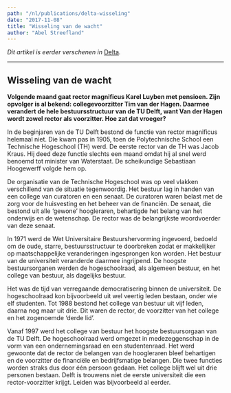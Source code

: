```yaml
---
path: "/nl/publications/delta-wisseling"
date: "2017-11-08"
title: "Wisseling van de wacht"
author: "Abel Streefland"
---
```


*Dit artikel is eerder verschenen in* [Delta](https://www.delta.tudelft.nl/article/wisseling-van-de-wacht-0)*.*

---

## Wisseling van de wacht

**Volgende maand gaat rector magnificus Karel Luyben met pensioen. Zijn opvolger is al bekend: collegevoorzitter Tim van der Hagen. Daarmee verandert de hele bestuursstructuur van de TU Delft, want Van der Hagen wordt zowel rector als voorzitter. Hoe zat dat vroeger?**

In de beginjaren van de TU Delft bestond de functie van rector magnificus helemaal niet. Die kwam pas in 1905, toen de Polytechnische School een Technische Hogeschool (TH) werd. De eerste rector van de TH was Jacob Kraus. Hij deed deze functie slechts een maand omdat hij al snel werd benoemd tot minister van Waterstaat. De scheikundige Sebastiaan Hoogewerff volgde hem op.

De organisatie van de Technische Hogeschool was op veel vlakken verschillend van de situatie tegenwoordig. Het bestuur lag in handen van een college van curatoren en een senaat. De curatoren waren belast met de zorg voor de huisvesting en het beheer van de financiën. De senaat, die bestond uit alle ‘gewone’ hoogleraren, behartigde het belang van het onderwijs en de wetenschap. De rector was de belangrijkste woordvoerder van deze senaat.

In 1971 werd de Wet Universitaire Bestuurshervorming ingevoerd, bedoeld om de oude, starre, bestuursstructuur te doorbreken zodat er makkelijker op maatschappelijke veranderingen ingesprongen kon worden. Het bestuur van de universiteit veranderde daarmee ingrijpend. De hoogste bestuursorganen werden de hogeschoolraad, als algemeen bestuur, en het college van bestuur, als dagelijks bestuur.

Het was de tijd van verregaande democratisering binnen de universiteit. De hogeschoolraad kon bijvoorbeeld uit wel veertig leden bestaan, onder wie elf studenten. Tot 1988 bestond het college van bestuur uit vijf leden, daarna nog maar uit drie. Dit waren de rector, de voorzitter van het college en het zogenoemde ‘derde lid’.

Vanaf 1997 werd het college van bestuur het hoogste bestuursorgaan van de TU Delft. De hogeschoolraad werd omgezet in medezeggenschap in de vorm van een ondernemingsraad en een studentenraad. Het werd gewoonte dat de rector de belangen van de hoogleraren bleef behartigen en de voorzitter de financiële en bedrijfsmatige belangen. Die twee functies worden straks dus door één persoon gedaan.  Het college blijft wel uit drie personen bestaan. Delft is trouwens niet de eerste universiteit die een rector-voorzitter krijgt. Leiden was bijvoorbeeld al eerder.

